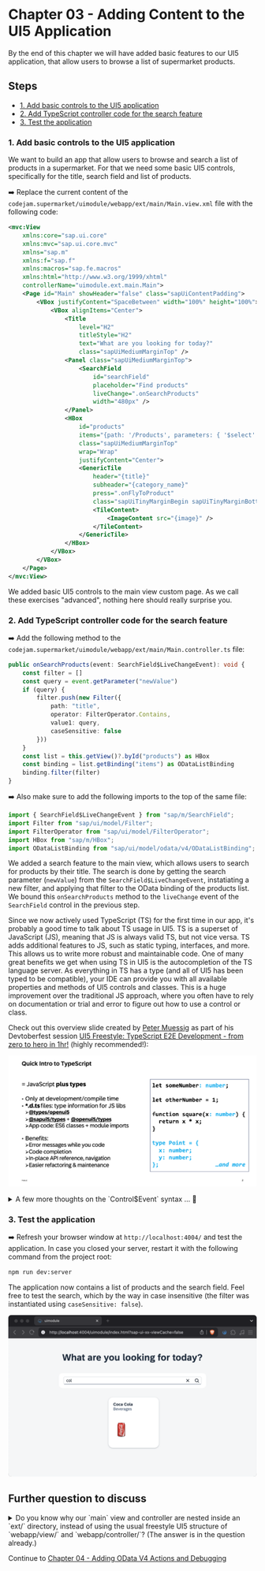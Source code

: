 # Chapter 03 - Adding Content to the UI5 Application

By the end of this chapter we will have added basic features to our UI5 application, that allow users to browse a list of supermarket products.

## Steps

- [1. Add basic controls to the UI5 application](#1-add-basic-controls-to-the-ui5-application)<br>
- [2. Add TypeScript controller code for the search feature](#2-add-typescript-controller-code-for-the-search-feature)<br>
- [3. Test the application](#3-test-the-application)<br>

### 1. Add basic controls to the UI5 application

We want to build an app that allow users to browse and search a list of products in a supermarket. For that we need some basic UI5 controls, specifically for the title, search field and list of products.

➡️ Replace the current content of the `codejam.supermarket/uimodule/webapp/ext/main/Main.view.xml` file with the following code:

```xml
<mvc:View
	xmlns:core="sap.ui.core"
	xmlns:mvc="sap.ui.core.mvc"
	xmlns="sap.m"
	xmlns:f="sap.f"
	xmlns:macros="sap.fe.macros"
	xmlns:html="http://www.w3.org/1999/xhtml"
	controllerName="uimodule.ext.main.Main">
	<Page id="Main" showHeader="false" class="sapUiContentPadding">
		<VBox justifyContent="SpaceBetween" width="100%" height="100%">
			<VBox alignItems="Center">
				<Title
					level="H2"
					titleStyle="H2"
					text="What are you looking for today?"
					class="sapUiMediumMarginTop" />
				<Panel class="sapUiMediumMarginTop">
					<SearchField
                        id="searchField"
						placeholder="Find products"
						liveChange=".onSearchProducts"
						width="480px" />
				</Panel>
				<HBox
					id="products"
					items="{path: '/Products', parameters: { '$select': '*' }}"
					class="sapUiMediumMarginTop"
					wrap="Wrap"
					justifyContent="Center">
					<GenericTile
						header="{title}"
						subheader="{category_name}"
						press=".onFlyToProduct"
						class="sapUiTinyMarginBegin sapUiTinyMarginBottom">
						<TileContent>
							<ImageContent src="{image}" />
						</TileContent>
					</GenericTile>
				</HBox>
			</VBox>
		</VBox>
	</Page>
</mvc:View>
```

We added basic UI5 controls to the main view custom page. As we call these exercises "advanced", nothing here should really surprise you.

### 2. Add TypeScript controller code for the search feature

➡️ Add the following method to the `codejam.supermarket/uimodule/webapp/ext/main/Main.controller.ts` file:

```typescript
public onSearchProducts(event: SearchField$LiveChangeEvent): void {
    const filter = []
    const query = event.getParameter("newValue")
    if (query) {
        filter.push(new Filter({
            path: "title",
            operator: FilterOperator.Contains,
            value1: query,
            caseSensitive: false
        }))
    }
    const list = this.getView()?.byId("products") as HBox
    const binding = list.getBinding("items") as ODataListBinding
    binding.filter(filter)
}
```

➡️ Also make sure to add the following imports to the top of the same file:

```typescript
import { SearchField$LiveChangeEvent } from "sap/m/SearchField";
import Filter from "sap/ui/model/Filter";
import FilterOperator from "sap/ui/model/FilterOperator";
import HBox from "sap/m/HBox";
import ODataListBinding from "sap/ui/model/odata/v4/ODataListBinding";
```

We added a search feature to the main view, which allows users to search for products by their title. The search is done by getting the search parameter (`newValue`) from the `SearchField$LiveChangeEvent`, instatiating a new filter, and applying that filter to the OData binding of the products list. We bound this `onSearchProducts` method to the `liveChange` event of the `SearchField` control in the previous step.

Since we now actively used TypeScript (TS) for the first time in our app, it's probably a good time to talk about TS usage in UI5. TS is a superset of JavaScript (JS), meaning that JS is always valid TS, but not vice versa. TS adds additional features to JS, such as static typing, interfaces, and more. This allows us to write more robust and maintainable code. One of many great benefits we get when using TS in UI5 is the autocompletion of the TS language server. As everything in TS has a type (and all of UI5 has been typed to be compatible), your IDE can provide you with all available properties and methods of UI5 controls and classes. This is a huge improvement over the traditional JS approach, where you often have to rely on documentation or trial and error to figure out how to use a control or class.

Check out this overview slide created by [Peter Muessig](https://github.com/petermuessig) as part of his Devtoberfest session [UI5 Freestyle: TypeScript E2E Development - from zero to hero in 1hr!](https://www.youtube.com/watch?v=7aAehB4ejHQ) (highly recommended!):

![ts-overview-slide](./ts-overview-slide.png)

<details>
<summary>A few more thoughts on the `Control$Event` syntax ... 💬</summary>

<br>

>

</details>

### 3. Test the application

➡️ Refresh your browser window at `http://localhost:4004/` and test the application. In case you closed your server, restart it with the following command from the project root:

```bash
npm run dev:server
```

The application now contains a list of products and the search field. Feel free to test the search, which by the way in case insensitive (the filter was instantiated using `caseSensitive: false`).

![application](./application.png)

## Further question to discuss

<details>
<summary>Do you know why our `main` view and controller are nested inside an `ext/` directory, instead of using the usual freestyle UI5 structure of `webapp/view/` and `webapp/controller/`? (The answer is in the question already.)</summary>

<br>

> We use the SAP Fiori elements flexible programming model (FPM) for our UI5 application (instead of going full freestyle), which allows us to use custom pages and fragments within the boundaries of SAP Fiori elements. The `ext/` directory is a convention used by the FPM to indicate that the view and controller are extensions of the main view and controller. This allows us to keep the custom code separate from the generated (framework) code, making it easier to maintain and update the application in the future.

</details>

Continue to [Chapter 04 - Adding OData V4 Actions and Debugging](/chapters/04-adding-odata-v4-actions-and-debugging/)
